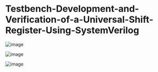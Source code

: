 # Testbench-Development-and-Verification-of-a-Universal-Shift-Register-Using-SystemVerilog

![image](https://github.com/user-attachments/assets/cc0d16a9-82e3-4b08-9179-c554836a643c)


![image](https://github.com/user-attachments/assets/ac4cc536-a37b-424f-b836-af1bbe8313a2)


![image](https://github.com/user-attachments/assets/0c244116-6c9e-4ee7-9132-ee5a8c6cb3dc)
